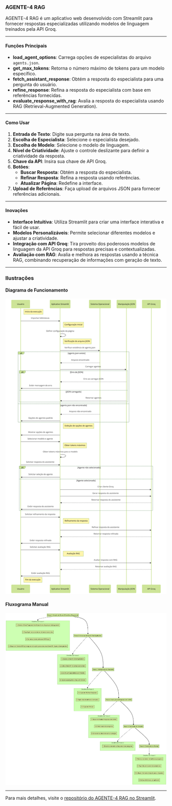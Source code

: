 ### AGENTE-4 RAG

AGENTE-4 RAG é um aplicativo web desenvolvido com Streamlit para fornecer respostas especializadas utilizando modelos de linguagem treinados pela API Groq.

---

#### Funções Principais

- **load_agent_options**: Carrega opções de especialistas do arquivo `agents.json`.
- **get_max_tokens**: Retorna o número máximo de tokens para um modelo específico.
- **fetch_assistant_response**: Obtém a resposta do especialista para uma pergunta do usuário.
- **refine_response**: Refina a resposta do especialista com base em referências fornecidas.
- **evaluate_response_with_rag**: Avalia a resposta do especialista usando RAG (Retrieval-Augmented Generation).

---

#### Como Usar

1. **Entrada de Texto**: Digite sua pergunta na área de texto.
2. **Escolha de Especialista**: Selecione o especialista desejado.
3. **Escolha de Modelo**: Selecione o modelo de linguagem.
4. **Nível de Criatividade**: Ajuste o controle deslizante para definir a criatividade da resposta.
5. **Chave da API**: Insira sua chave de API Groq.
6. **Botões**:
   - **Buscar Resposta**: Obtém a resposta do especialista.
   - **Refinar Resposta**: Refina a resposta usando referências.
   - **Atualizar Página**: Redefine a interface.
7. **Upload de Referências**: Faça upload de arquivos JSON para fornecer referências adicionais.

---

#### Inovações

- **Interface Intuitiva**: Utiliza Streamlit para criar uma interface interativa e fácil de usar.
- **Modelos Personalizáveis**: Permite selecionar diferentes modelos e ajustar a criatividade.
- **Integração com API Groq**: Tira proveito dos poderosos modelos de linguagem da API Groq para respostas precisas e contextualizadas.
- **Avaliação com RAG**: Avalia e melhora as respostas usando a técnica RAG, combinando recuperação de informações com geração de texto.

---

### Ilustrações

#### Diagrama de Funcionamento
![Diagrama de Funcionamento](https://raw.githubusercontent.com/MarceloClaro/AGENTE-4-RAG/main/diagram%20agente%204.png)

#### Fluxograma Manual
![Fluxograma Manual](https://raw.githubusercontent.com/MarceloClaro/AGENTE-4-RAG/main/fluxograma%20manual%20agente%204.png)

---

Para mais detalhes, visite o [repositório do AGENTE-4 RAG no Streamlit]([https://agente4.streamlit.app/]).
